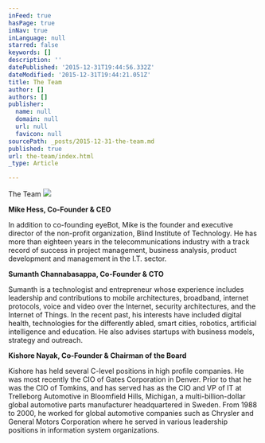 ```yaml
---
inFeed: true
hasPage: true
inNav: true
inLanguage: null
starred: false
keywords: []
description: ''
datePublished: '2015-12-31T19:44:56.332Z'
dateModified: '2015-12-31T19:44:21.051Z'
title: The Team
author: []
authors: []
publisher:
  name: null
  domain: null
  url: null
  favicon: null
sourcePath: _posts/2015-12-31-the-team.md
published: true
url: the-team/index.html
_type: Article

---
```

The Team
![](https://the-grid-user-content.s3-us-west-2.amazonaws.com/f0a63b5f-9b62-49e2-bbf6-4dc3ccf0f0c6.jpg)

**Mike Hess, Co-Founder & CEO**

In addition to co-founding eyeBot, Mike is the founder and executive director of the non-profit organization, Blind Institute of Technology. He has more than eighteen years in the telecommunications industry with a track record of success in project management, business analysis, product development and management in the I.T. sector.

**Sumanth Channabasappa, Co-Founder & CTO**

Sumanth is a technologist and entrepreneur whose experience includes leadership and contributions to mobile architectures, broadband, internet protocols, voice and video over the Internet, security architectures, and the Internet of Things. In the recent past, his interests have included digital health, technologies for the differently abled, smart cities, robotics, artificial intelligence and education. He also advises startups with business models, strategy and outreach.

**Kishore Nayak, Co-Founder & Chairman of the Board**

Kishore has held several C-level positions in high profile companies. He 
was most recently the CIO of Gates Corporation in Denver. Prior to that 
he was the CIO of Tomkins, and has served has as the CIO and VP of IT at
Trelleborg Automotive in Bloomfield Hills, Michigan, a 
multi-billion-dollar global automotive parts manufacturer headquartered 
in Sweden. From 1988 to 2000, he worked for global automotive companies 
such as Chrysler and General Motors Corporation where he served in 
various leadership positions in information system organizations.